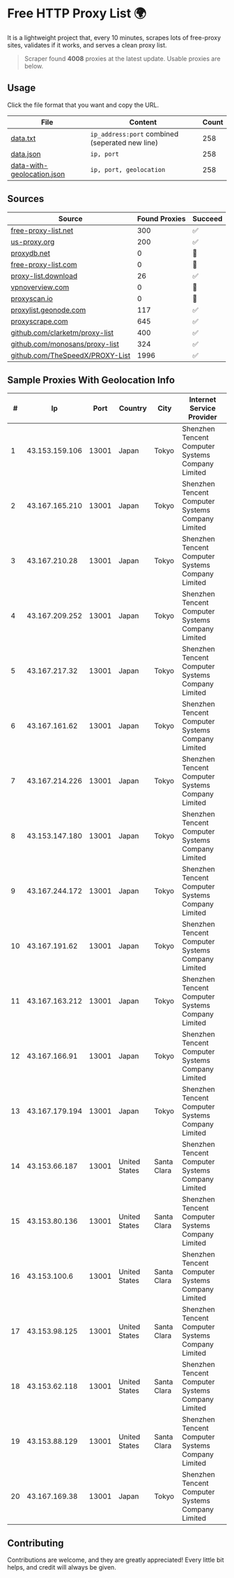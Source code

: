
# Free HTTP Proxy List 🌍

It is a lightweight project that, every 10 minutes, scrapes lots of free-proxy sites, validates if it works, and serves a clean proxy list.


> Scraper found **4008** proxies at the latest update. Usable proxies are below.

## Usage

Click the file format that you want and copy the URL.


|File|Content|Count|
|----|-------|-----|
|[data.txt](https://raw.githubusercontent.com/themiralay/Proxy-List-World/master/data.txt)|`ip_address:port` combined (seperated new line)|258|
|[data.json](https://raw.githubusercontent.com/themiralay/Proxy-List-World/master/data.json)|`ip, port`|258|
|[data-with-geolocation.json](https://raw.githubusercontent.com/themiralay/Proxy-List-World/master/data-with-geolocation.json)|`ip, port, geolocation`|258|

## Sources

|Source|Found Proxies|Succeed|
|------|-------------|-------|
|[free-proxy-list.net](https://free-proxy-list.net)|300|✅|
|[us-proxy.org](https://www.us-proxy.org)|200|✅|
|[proxydb.net](http://proxydb.net)|0|🚫|
|[free-proxy-list.com](https://free-proxy-list.com/?page=&port=&type%5B%5D=http&type%5B%5D=https&up_time=0&search=Search)|0|🚫|
|[proxy-list.download](https://www.proxy-list.download/HTTP)|26|✅|
|[vpnoverview.com](https://vpnoverview.com/privacy/anonymous-browsing/free-proxy-servers)|0|🚫|
|[proxyscan.io](https://www.proxyscan.io)|0|🚫|
|[proxylist.geonode.com](https://proxylist.geonode.com/api/proxy-list?limit=300&page=1&sort_by=lastChecked&sort_type=desc&protocols=http,https)|117|✅|
|[proxyscrape.com](https://api.proxyscrape.com/v2/?request=displayproxies&protocol=http&timeout=10000&country=all&ssl=all&anonymity=all)|645|✅|
|[github.com/clarketm/proxy-list](https://raw.githubusercontent.com/clarketm/proxy-list/master/proxy-list-raw.txt)|400|✅|
|[github.com/monosans/proxy-list](https://raw.githubusercontent.com/monosans/proxy-list/main/proxies/http.txt)|324|✅|
|[github.com/TheSpeedX/PROXY-List](https://raw.githubusercontent.com/TheSpeedX/PROXY-List/master/http.txt)|1996|✅|


## Sample Proxies With Geolocation Info

|#|Ip|Port|Country|City|Internet Service Provider|
|-|--|----|-------|----|-------------------------|
|1|43.153.159.106|13001|Japan|Tokyo|Shenzhen Tencent Computer Systems Company Limited|
|2|43.167.165.210|13001|Japan|Tokyo|Shenzhen Tencent Computer Systems Company Limited|
|3|43.167.210.28|13001|Japan|Tokyo|Shenzhen Tencent Computer Systems Company Limited|
|4|43.167.209.252|13001|Japan|Tokyo|Shenzhen Tencent Computer Systems Company Limited|
|5|43.167.217.32|13001|Japan|Tokyo|Shenzhen Tencent Computer Systems Company Limited|
|6|43.167.161.62|13001|Japan|Tokyo|Shenzhen Tencent Computer Systems Company Limited|
|7|43.167.214.226|13001|Japan|Tokyo|Shenzhen Tencent Computer Systems Company Limited|
|8|43.153.147.180|13001|Japan|Tokyo|Shenzhen Tencent Computer Systems Company Limited|
|9|43.167.244.172|13001|Japan|Tokyo|Shenzhen Tencent Computer Systems Company Limited|
|10|43.167.191.62|13001|Japan|Tokyo|Shenzhen Tencent Computer Systems Company Limited|
|11|43.167.163.212|13001|Japan|Tokyo|Shenzhen Tencent Computer Systems Company Limited|
|12|43.167.166.91|13001|Japan|Tokyo|Shenzhen Tencent Computer Systems Company Limited|
|13|43.167.179.194|13001|Japan|Tokyo|Shenzhen Tencent Computer Systems Company Limited|
|14|43.153.66.187|13001|United States|Santa Clara|Shenzhen Tencent Computer Systems Company Limited|
|15|43.153.80.136|13001|United States|Santa Clara|Shenzhen Tencent Computer Systems Company Limited|
|16|43.153.100.6|13001|United States|Santa Clara|Shenzhen Tencent Computer Systems Company Limited|
|17|43.153.98.125|13001|United States|Santa Clara|Shenzhen Tencent Computer Systems Company Limited|
|18|43.153.62.118|13001|United States|Santa Clara|Shenzhen Tencent Computer Systems Company Limited|
|19|43.153.88.129|13001|United States|Santa Clara|Shenzhen Tencent Computer Systems Company Limited|
|20|43.167.169.38|13001|Japan|Tokyo|Shenzhen Tencent Computer Systems Company Limited|



## Contributing

Contributions are welcome, and they are greatly appreciated! Every
little bit helps, and credit will always be given.

